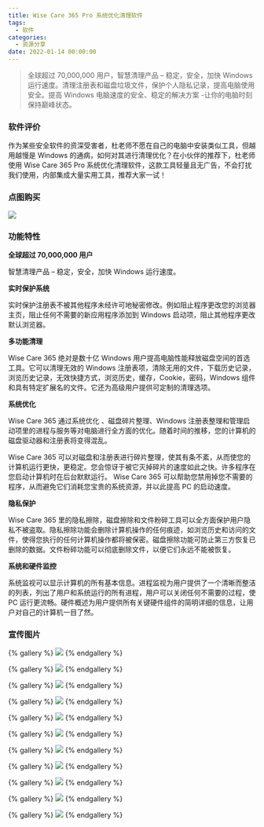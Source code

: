 ```yaml
---
title: Wise Care 365 Pro 系统优化清理软件
tags:
  - 软件
categories:
  - 资源分享
date: 2022-01-14 00:00:00
---
```


> 全球超过 70,000,000 用户，智慧清理产品 – 稳定，安全，加快 Windows 运行速度。清理注册表和磁盘垃圾文件，保护个人隐私记录，提高电脑使用安全。提高 Windows 电脑速度的安全、稳定的解决方案 -让你的电脑时刻保持巅峰状态。

<!-- more -->

### 软件评价

作为某些安全软件的资深受害者，杜老师不愿在自己的电脑中安装类似工具，但越用越慢是 Windows 的通病，如何对其进行清理优化？在小伙伴的推荐下，杜老师使用 Wise Care 365 Pro 系统优化清理软件，这款工具轻量且无广告，不会打扰我们使用，内部集成大量实用工具，推荐大家一试！

### 点图购买

[![](https://cdn.dusays.com/2022/01/423-1.png/1)](https://r-g.io/F0kjeQ)

### 功能特性

**全球超过 70,000,000 用户**

智慧清理产品 – 稳定，安全，加快 Windows 运行速度。

**实时保护系统**

实时保护注册表不被其他程序未经许可地秘密修改。例如阻止程序更改您的浏览器主页，阻止任何不需要的新应用程序添加到 Windows 启动项，阻止其他程序更改默认浏览器。

**多功能清理**

Wise Care 365 绝对是数十亿 Windows 用户提高电脑性能释放磁盘空间的首选工具。它可以清理无效的 Windows 注册表项，清除无用的文件，下载历史记录，浏览历史记录，无效快捷方式，浏览历史，缓存，Cookie，密码，Windows 组件和具有特定扩展名的文件。它还为高级用户提供可定制的清理选项。

**系统优化**

Wise Care 365 通过系统优化 、磁盘碎片整理、Windows 注册表整理和管理启动项里的进程与服务等对电脑进行全方面的优化。随着时间的推移，您的计算机的磁盘驱动器和注册表将变得混乱。

Wise Care 365 可以对磁盘和注册表进行碎片整理，使其有条不紊，从而使您的计算机运行更快，更稳定。您会惊讶于被它灭掉碎片的速度如此之快。许多程序在您启动计算机时在后台默默运行。 Wise Care 365 可以帮助您禁用掉您不需要的程序，从而避免它们消耗您宝贵的系统资源，并以此提高 PC 的启动速度。

**隐私保护**

Wise Care 365 里的隐私擦除，磁盘擦除和文件粉碎工具可以全方面保护用户隐私不被盗取。隐私擦除功能会删除计算机操作的任何痕迹，如浏览历史和访问的文件，使得您执行的任何计算机操作都将被保密。磁盘擦除功能可防止第三方恢复已删除的数据。文件粉碎功能可以彻底删除文件，以便它们永远不能被恢复。

**系统和硬件监控**

系统监视可以显示计算机的所有基本信息。进程监视为用户提供了一个清晰而整洁的列表，列出了用户和系统运行的所有进程，用户可以关闭任何不需要的过程，使 PC 运行更流畅。硬件概述为用户提供所有关键硬件组件的简明详细的信息，让用户对自己的计算机一目了然。

### 宣传图片

{% gallery %}
![](https://cdn.dusays.com/2022/01/423-2.png/1)
{% endgallery %}

{% gallery %}
![](https://cdn.dusays.com/2022/01/423-3.png/1)
{% endgallery %}

{% gallery %}
![](https://cdn.dusays.com/2022/01/423-4.png/1)
{% endgallery %}

{% gallery %}
![](https://cdn.dusays.com/2022/01/423-5.png/1)
{% endgallery %}

{% gallery %}
![](https://cdn.dusays.com/2022/01/423-6.png/1)
{% endgallery %}

{% gallery %}
![](https://cdn.dusays.com/2022/01/423-7.png/1)
{% endgallery %}

{% gallery %}
![](https://cdn.dusays.com/2022/01/423-8.png/1)
{% endgallery %}

{% gallery %}
![](https://cdn.dusays.com/2022/01/423-9.png/1)
{% endgallery %}

{% gallery %}
![](https://cdn.dusays.com/2022/01/423-10.png/1)
{% endgallery %}

{% gallery %}
![](https://cdn.dusays.com/2022/01/423-11.png/1)
{% endgallery %}

{% gallery %}
![](https://cdn.dusays.com/2022/01/423-12.png/1)
{% endgallery %}
